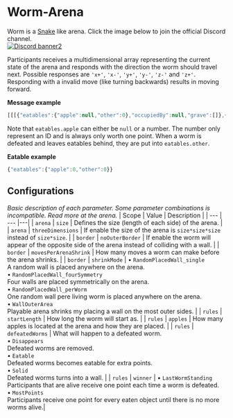 # Worm-Arena
Worm is a [Snake](https://en.wikipedia.org/wiki/Snake_(video_game_genre)) like arena.
Click the image below to join the official Discord channel.
<br>[![Discord banner2](https://discord.com/api/guilds/765291928454823936/widget.png?style=banner2)](https://discord.gg/wtFvtECqSX)

Participants receives a multidimensional array representing the current state of the arena and responds with the direction the worm should travel next. Possible responses are `'x+'`, `'x-'`, `'y+'`, `'y-'`, `'z-'` and `'z+'`. Responding with a invalid move (like turning backwards) results in moving forward.

**Message example**
``` JavaScript
[[[{"eatables":{"apple":null,"other":0},"occupiedBy":null,"grave":[]},{"eatables":{"apple":4,"other":0},"occupiedBy":null,"grave":[]},{"eatables":{"apple":null,"other":0},"occupiedBy":{"type":"SolidWorm","team":3,"isLastTrailingBody":false},"grave":[]},{"eatables":{"apple":null,"other":0},"occupiedBy":null,"grave":[]},{"eatables":{"apple":null,"other":0},"occupiedBy":null,"grave":[]}],[{"eatables":{"apple":null,"other":0},"occupiedBy":null,"grave":[]},{"eatables":{"apple":null,"other":0},"occupiedBy":null,"grave":[]},{"eatables":{"apple":null,"other":0},"occupiedBy":null,"grave":[]},{"eatables":{"apple":null,"other":0},"occupiedBy":null,"grave":[]},{"eatables":{"apple":2,"other":0},"occupiedBy":null,"grave":[]}],[{"eatables":{"apple":null,"other":0},"occupiedBy":{"type":"SolidWorm","team":1,"isLastTrailingBody":false},"grave":[]},{"eatables":{"apple":null,"other":0},"occupiedBy":null,"grave":[]},{"eatables":{"apple":null,"other":0},"occupiedBy":null,"grave":[]},{"eatables":{"apple":null,"other":0},"occupiedBy":null,"grave":[]},{"eatables":{"apple":null,"other":0},"occupiedBy":{"type":"SolidWorm","team":0,"isLastTrailingBody":false},"grave":[]}],[{"eatables":{"apple":3,"other":0},"occupiedBy":null,"grave":[]},{"eatables":{"apple":null,"other":0},"occupiedBy":null,"grave":[]},{"eatables":{"apple":null,"other":0},"occupiedBy":null,"grave":[]},{"eatables":{"apple":null,"other":0},"occupiedBy":null,"grave":[]},{"eatables":{"apple":null,"other":0},"occupiedBy":null,"grave":[]}],[{"eatables":{"apple":null,"other":0},"occupiedBy":null,"grave":[]},{"eatables":{"apple":null,"other":0},"occupiedBy":null,"grave":[]},{"eatables":{"apple":null,"other":0},"occupiedBy":{"type":"SolidWorm","team":2,"isLastTrailingBody":false},"grave":[]},{"eatables":{"apple":1,"other":0},"occupiedBy":null,"grave":[]},{"eatables":{"apple":null,"other":0},"occupiedBy":null,"grave":[]}]]]
```
Note that `eatables.apple` can either be `null` or a number. The number only represent an ID and is always only worth one point. When a worm is defeated and leaves eatables behind, they are put into `eatables.other`.

**Eatable example**
``` JavaScript
{"eatables":{"apple":0,"other":0}}
```

## Configurations
*Basic description of each parameter. Some parameter combinations is incompatible. Read more at the arena.*
| Scope | Value | Description |
| --- | --- |---|
| `arena` | `size` | Defines the size (length of each side) of the arena. |
| `arena` | `threeDimensions` | If enable the size of the arena is `size*size*size` instead of `size*size`. |
| `border` | `noOuterBorder` | If enable the worm will appear of the opposite side of the arena instead of colliding with a wall. |
| `border` | `movesPerArenaShrink` | How many moves a worm can make before the arena shrinks. |
| `border` | `shrinkMode` | • `RandomPlacedWall_single`<br>A random wall is placed anywhere on the arena. <br>• `RandomPlacedWall_fourSymmetry`<br>Four walls are placed symmetrically on the arena. <br>• `RandomPlacedWall_perWorm`<br>One random wall pere living worm is placed anywhere on the arena. <br>• `WallOuterArea`<br>Playable arena shrinks my placing a wall on the most outer sides. |
| `rules` | `startLength` | How long the worm will start as. |
| `rules` | `apples` | How many apples is located at the arena and how they are placed. |
| `rules` | `defeatedWorms` | What will happen to a defeated worm.<br>• `Disappears`<br>Defeated worms are removed.<br>• `Eatable`<br>Defeated worms becomes eatable for extra points.<br>• `Solid`<br>Defeated worms turns into a wall. |
| `rules` | `winner` | • `LastWormStanding`<br>Participants that are alive receive one point each time a worm is defeated. <br>• `MostPoints`<br>Participants receive one point for every eaten object until there is no more worms alive.|
